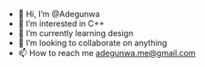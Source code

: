 - 👋 Hi, I’m @Adegunwa
- 👀 I’m interested in C++
- 🌱 I’m currently learning design
- 💞️ I’m looking to collaborate on anything
- 📫 How to reach me adegunwa.me@gmail.com

<!---
Adegunwa/Adegunwa is a ✨ special ✨ repository because its `README.md` (this file) appears on your GitHub profile.
You can click the Preview link to take a look at your changes.
--->
